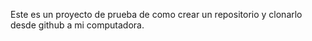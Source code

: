 Este es un proyecto de prueba de como crear un repositorio y clonarlo desde github a mi computadora. 

